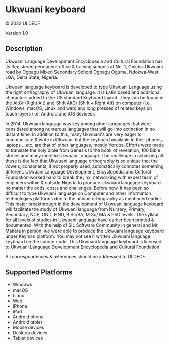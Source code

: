 Ukwuani keyboard
==============

© 2022 ULDECF

Version 1.0

Description
-----------

Ukwuani Language Development Encyclopedia and Cultural Foundation has its Registered permanent office & training schools at No. 1, Onicha-Ukwuani road by Ogbagu Mixed Secondary School Ogbagu Ogume, Ndokwa-West LGA, Delta State, Nigeria.

Ukwuani language keyboard is developed to type Ukwuani Language using the right orthography of Ukwuani language. It is Latin based and additional characters added to the US standard Keyboard layout. They can be found in the AltGr (Right Alt) and Shift AltGr (Shift + Right Alt) on computer (i.e. Windows, macOS, Linux and web) and long presses of related keys on touch layers (i.e. Android and iOS devices).

In 2014, Ukwuani language was key among other languages that were considered among numerous languages that will go into extinction in no distant time. In addition to this, many Ukwuani's are very eager to communicate & write in Ukwuani but the keyboard available in their phones, laptops ...etc, are that of other languages, mostly Yoruba. Efforts were made to translate the holy bible from Genesis to the book of revelation, 100 Bible stories and many more in Ukwuani Language. The challenge in achieving all these is the fact that Ukwuani language orthography is so unique that the vowels, consonants, if not properly used, automatically connotes something different. Ukwuani Language Development, Encyclopedia and Cultural Foundation worked hard to break the jinx, networking with expert team of engineers within & outside Nigeria to produce Ukwuani language keyboard no matter the odds, costs and challenges. Before now, it has been so difficult to type Ukwuani language on Computer and other information technologies platforms due to the unique orthography as mentioned earlier. This major breakthrough in the development of Ukwuani language keyboard will facilitate the study of Ukwuani language from Nursery, Primary, Secondary, NCE, OND, HND, B.Sc/BA, M.Sc/ MA & PhD levels. The syllabi for all levels of studies in Ukwuani language have earlier been printed & documented. With the help of SIL Software Community in general and Mr. Makara in person, we were able to produce the Ukwuani language keyboard under Keyman platform. You may not see it written Ukwuani language keyboard on the source code. This Ukwuani language keyboard is licensed to Ukwuani Language Development Encyclopedia and Cultural Foundation.

All correspondences & references should be addressed to ULDECF. 

Supported Platforms
-------------------
 * Windows
 * macOS
 * Linux
 * Web
 * iPhone
 * iPad
 * Android phone
 * Android tablet
 * Mobile devices
 * Desktop devices
 * Tablet devices

